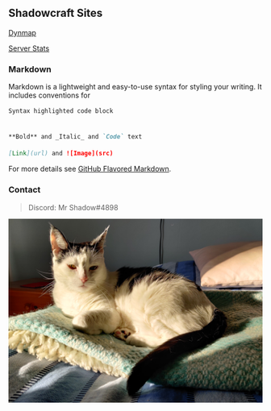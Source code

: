 ## Shadowcraft Sites

[Dynmap](map.shadowcraft.site)

[Server Stats](stats.shadowcraft.site)


### Markdown

Markdown is a lightweight and easy-to-use syntax for styling your writing. It includes conventions for

```markdown
Syntax highlighted code block


**Bold** and _Italic_ and `Code` text

[Link](url) and ![Image](src)
```

For more details see [GitHub Flavored Markdown](https://guides.github.com/features/mastering-markdown/).

### Contact

> Discord: Mr Shadow#4898

![Laku](laku.png)